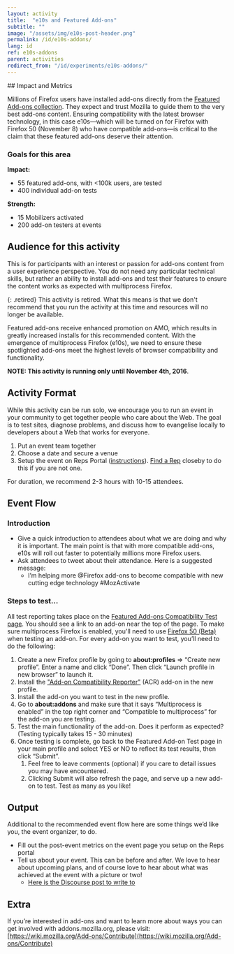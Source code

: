 ```yaml
---
layout: activity
title:  "e10s and Featured Add-ons"
subtitle: ""
image: "/assets/img/e10s-post-header.png"
permalink: /id/e10s-addons/
lang: id
ref: e10s-addons
parent: activities
redirect_from: "/id/experiments/e10s-addons/"
---
```


<div class="col-md-3 hidden-xs pull-right" markdown="1">
## Impact and Metrics

Millions of Firefox users have installed add-ons directly from the [Featured Add-ons collection](https://addons.mozilla.org/firefox/extensions/?sort=featured). They expect and trust Mozilla to guide them to the very best add-ons content. Ensuring compatibility with the latest browser technology, in this case e10s—which will be turned on for Firefox with Firefox 50 (November 8) who have compatible add-ons—is critical to the claim that these featured add-ons deserve their attention.

### Goals for this area

__Impact:__

* 55 featured add-ons, with &lt;100k users, are tested
* 400 individual add-on tests

__Strength:__

* 15 Mobilizers activated
* 200 add-on testers at events

## Audience for this activity

This is for participants with an interest or passion for add-ons content from a user experience perspective. You do not need any particular technical skills, but rather an ability to install add-ons and test their features to ensure the content works as expected with multiprocess Firefox.
</div>

<div class="col-md-9" markdown="1">

{: .retired}
This activity is retired. What this means is that we don't recommend that you run the activity at this time and resources will no longer be available.

Featured add-ons receive enhanced promotion on AMO, which results in greatly increased installs for this recommended content. With the emergence of multiprocess Firefox (e10s), we need to ensure these spotlighted add-ons meet the highest levels of browser compatibility and functionality.

__NOTE: This activity is running only until November 4th, 2016__.


## Activity Format

While this activity can be run solo, we encourage you to run an event in your community to get together people who care about the Web. The goal is to test sites, diagnose problems, and discuss how to evangelise locally to developers about a Web that works for everyone.

1. Put an event team together
2. Choose a date and secure a venue
3. Setup the event on Reps Portal ([instructions](https://wiki.mozilla.org/ReMo/SOPs/Event_hosting)). [Find a Rep](https://reps.mozilla.org/people/) closeby to do this if you are not one.

For duration, we recommend 2-3 hours with 10-15 attendees.

## Event Flow

### Introduction

* Give a quick introduction to attendees about what we are doing and why it is important. The main point is that with more compatible add-ons, e10s will roll out faster to potentially millions more Firefox users.
* Ask attendees to tweet about their attendance. Here is a suggested message:
    * I’m helping more @Firefox add-ons to become compatible with new cutting edge technology <link of this page> #MozActivate

### Steps to test...

All test reporting takes place on the [Featured Add-ons Compatibility Test page](https://featured-addons-test.herokuapp.com/). You should see a link to an add-on near the top of the page.
To make sure multiprocess Firefox is enabled, you'll need to use [Firefox 50 (Beta)](https://www.mozilla.org/firefox/channel/) when testing an add-on. For every add-on you want to test, you’ll need to do the following:

1. Create a new Firefox profile by going to __about:profiles__ => “Create new profile”. Enter a name and click “Done”. Then click “Launch profile in new browser” to launch it.
2. Install the ["Add-on Compatibility Reporter"](https://addons.mozilla.org/addon/add-on-compatibility-reporter?src=external-activatee10s1) (ACR) add-on in the new profile.
3. Install the add-on you want to test in the new profile.
4. Go to __about:addons__ and make sure that it says “Multiprocess is enabled” in the top right corner and “Compatible to multiprocess” for the add-on you are testing.
5. Test the main functionality of the add-on. Does it perform as expected? (Testing typically takes 15 - 30 minutes)
6. Once testing is complete, go back to the Featured Add-on Test page in your main profile and select YES or NO to reflect its test results, then click “Submit”.
    1. Feel free to leave comments (optional) if you care to detail issues you may have encountered.
    2. Clicking Submit will also refresh the page, and serve up a new add-on to test. Test as many as you like!

## Output

Additional to the recommended event flow here are some things we’d like you, the event organizer, to do.

* Fill out the post-event metrics on the event page you setup on the Reps portal
* Tell us about your event. This can be before and after. We love to hear about upcoming plans, and of course love to hear about what was achieved at the event with a picture or two!
    * [Here is the Discourse post to write to](https://discourse.mozilla-community.org/t/activate-mozilla-e10s-compatibility-and-featured-add-ons/11193)

## Extra

If you’re interested in add-ons and want to learn more about ways you can get involved with addons.mozilla.org, please visit: [https://wiki.mozilla.org/Add-ons/Contribute](https://wiki.mozilla.org/Add-ons/Contribute)
</div>
